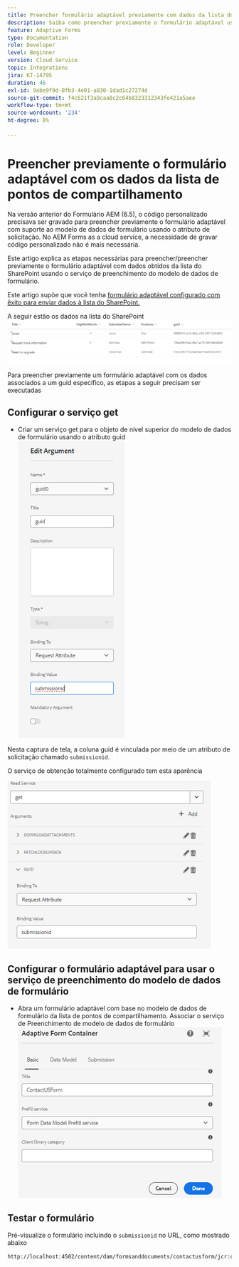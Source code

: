 ```yaml
---
title: Preencher formulário adaptável previamente com dados da lista do SharePoint
description: Saiba como preencher previamente o formulário adaptável usando o modelo de dados de formulário compatível com a lista de pontos de compartilhamento
feature: Adaptive Forms
type: Documentation
role: Developer
level: Beginner
version: Cloud Service
topic: Integrations
jira: KT-14795
duration: 46
exl-id: 9abe9f9d-8fb3-4e01-a830-1dad1c27274d
source-git-commit: f4c621f3a9caa8c2c64b8323312343fe421a5aee
workflow-type: tm+mt
source-wordcount: '234'
ht-degree: 0%

---
```


# Preencher previamente o formulário adaptável com os dados da lista de pontos de compartilhamento

Na versão anterior do Formulário AEM (6.5), o código personalizado precisava ser gravado para preencher previamente o formulário adaptável com suporte ao modelo de dados de formulário usando o atributo de solicitação. No AEM Forms as a cloud service, a necessidade de gravar código personalizado não é mais necessária.

Este artigo explica as etapas necessárias para preencher/preencher previamente o formulário adaptável com dados obtidos da lista do SharePoint usando o serviço de preenchimento do modelo de dados de formulário.

Este artigo supõe que você tenha [formulário adaptável configurado com êxito para enviar dados à lista do SharePoint.](https://experienceleague.adobe.com/docs/experience-manager-cloud-service/content/forms/adaptive-forms-authoring/authoring-adaptive-forms-core-components/create-an-adaptive-form-on-forms-cs/configure-submit-actions-core-components.html?lang=en#connect-af-sharepoint-list)

A seguir estão os dados na lista do SharePoint
![sharepoint-list](assets/list-data.png)

Para preencher previamente um formulário adaptável com os dados associados a um guid específico, as etapas a seguir precisam ser executadas

## Configurar o serviço get

* Criar um serviço get para o objeto de nível superior do modelo de dados de formulário usando o atributo guid
  ![get-service](assets/mapping-request-attribute.png)

Nesta captura de tela, a coluna guid é vinculada por meio de um atributo de solicitação chamado `submissionid`.

O serviço de obtenção totalmente configurado tem esta aparência

![get-service](assets/fdm-request-attribute.png)

## Configurar o formulário adaptável para usar o serviço de preenchimento do modelo de dados de formulário

* Abra um formulário adaptável com base no modelo de dados de formulário da lista de pontos de compartilhamento. Associar o serviço de Preenchimento de modelo de dados de formulário
  ![form-prefill-service](assets/form-prefill-service.png)

## Testar o formulário

Pré-visualize o formulário incluindo o `submissionid` no URL, como mostrado abaixo

```html
http://localhost:4502/content/dam/formsanddocuments/contactusform/jcr:content?wcmmode=disabled&submissionid=57e12249-751a-4a38-a81f-0a4422b24412
```
